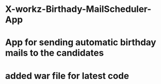 # X-workz-Birthady-MailScheduler-App

# App for sending automatic birthday mails to the candidates

# added war file for latest code